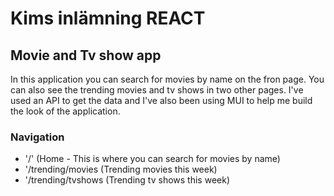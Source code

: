 # Kims inlämning REACT

## Movie and Tv show app

In this application you can search for movies by name on the fron page. You can also see the trending movies and tv shows in two other pages. I've used an API to get the data and I've also been using MUI to help me build the look of the application. 

### Navigation

- '/' (Home - This is where you can search for movies by name)
- '/trending/movies (Trending movies this week)
- '/trending/tvshows (Trending tv shows this week)

